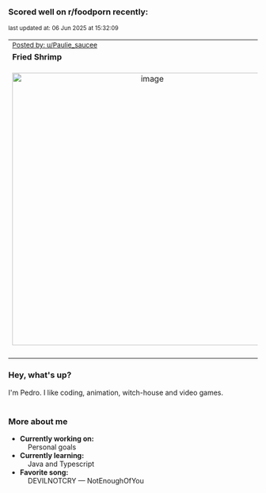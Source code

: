 ### Scored well on r/foodporn recently:

<p align="left"><sub>last updated at: 06 Jun 2025 at 15:32:09</sub></p>

|   |
| --- |
| <sub>[Posted by: u/Paulie_saucee][source]</sub> |
| **Fried Shrimp** | 
|<p align="center"> <img alt="image" src="https://i.redd.it/qnbz3h6x1k1f1.jpeg" width="550" /> </p>|
|   |

### Hey, what's up?

I'm Pedro. I like coding, animation, witch-house and video games.<br><br>

### More about me
- **Currently working on:**  
&nbsp;&nbsp;&nbsp;&nbsp;Personal goals
- **Currently learning:**  
&nbsp;&nbsp;&nbsp;&nbsp;Java and Typescript
- **Favorite song:**  
&nbsp;&nbsp;&nbsp;&nbsp;DEVILNOTCRY — NotEnoughOfYou<br><br>

  



  
  
  
[linkedin]: https://linkedin.com/in/pedro-h-r-gomes-8a487b14a/
[gmail]: mailto:pilique11@gmail.com
[source]: https://reddit.com/r/FoodPorn/comments/1kplzes/fried_shrimp/
[redditAPI]: https://www.reddit.com/dev/api/